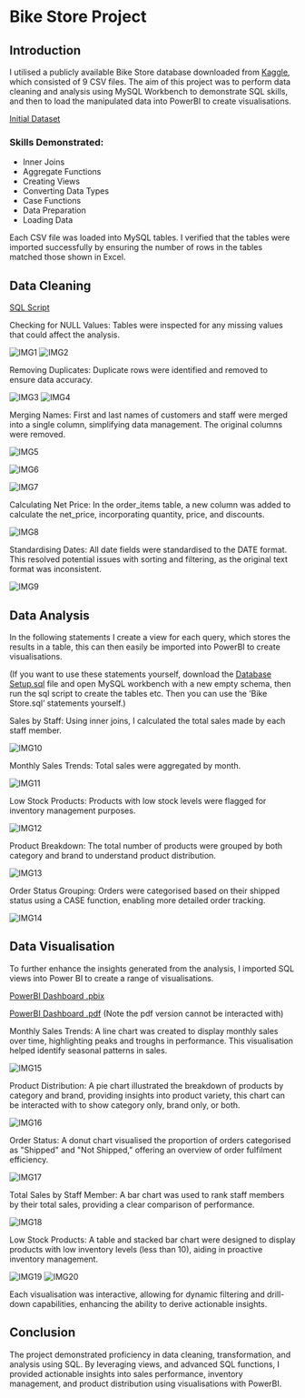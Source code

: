 # Bike Store Project

## Introduction
I utilised a publicly available Bike Store database downloaded from [Kaggle](https://www.kaggle.com/datasets/dillonmyrick/bike-store-sample-database), which consisted of 9 CSV files. The aim of this project was to perform data cleaning and analysis using MySQL Workbench to demonstrate SQL skills, and then to load the manipulated data into PowerBI to create visualisations.

[Initial Dataset](https://github.com/D-Wilkinson/SQL-WIP/tree/34802d17155ce26338d99ba5617d6432b5582c9a/Intial%20CSV%20Data)

### Skills Demonstrated:
- Inner Joins
- Aggregate Functions
- Creating Views
- Converting Data Types
- Case Functions
- Data Preparation
- Loading Data

Each CSV file was loaded into MySQL tables. I verified that the tables were imported successfully by ensuring the number of rows in the tables matched those shown in Excel.
## Data Cleaning

[SQL Script](https://github.com/D-Wilkinson/SQL-WIP/blob/09094eae6423be2ff98841a1d8819bb0e8956214/Bike%20Store.sql)

Checking for NULL Values:
 Tables were inspected for any missing values that could affect the analysis.
 
![IMG1](https://github.com/user-attachments/assets/b78562c3-80ca-40a6-815b-6d902ea0a9f5)
![IMG2](https://github.com/user-attachments/assets/c7ff8d77-4c29-4f58-ade9-571dc040f39b)


Removing Duplicates:
 Duplicate rows were identified and removed to ensure data accuracy.
 
![IMG3](https://github.com/user-attachments/assets/dbc25f7d-530f-4b6d-9afe-085f2091613b)
![IMG4](https://github.com/user-attachments/assets/c993a801-b8a1-408e-9557-30c38e2ece6f)


Merging Names:
 First and last names of customers and staff were merged into a single column, simplifying data management. The original columns were removed.
 
![IMG5](https://github.com/user-attachments/assets/0cf09f77-5140-446d-aa1a-e22a92d65a64)

![IMG6](https://github.com/user-attachments/assets/4e462345-ea09-4b61-86b3-1448211827ae)

![IMG7](https://github.com/user-attachments/assets/faed00fc-cbbe-4ab3-838d-862063d6ce19)


Calculating Net Price:
In the order_items table, a new column was added to calculate the net_price, incorporating quantity, price, and discounts.

![IMG8](https://github.com/user-attachments/assets/826832fe-9edc-4103-8f13-4f43ac547efb)


Standardising Dates:
 All date fields were standardised to the DATE format. This resolved potential issues with sorting and filtering, as the original text format was inconsistent.
 
![IMG9](https://github.com/user-attachments/assets/c2b6885a-4881-49c5-9a8c-12926cbafb4d)



## Data Analysis

In the following statements I create a view for each query, which stores the results in a table,
this can then easily be imported into PowerBI to create visualisations.

(If you want to use these statements yourself, download the [Database Setup.sql](https://github.com/D-Wilkinson/SQL-WIP/blob/e8e9bd90aad4f9550794ae3eb9e56dfe97de0263/Database%20Setup.sql) file and open MySQL workbench with a new empty schema, then run the sql script to create the tables etc. Then you can use the ‘Bike Store.sql’ statements yourself.)

Sales by Staff:
 Using inner joins, I calculated the total sales made by each staff member.
 
![IMG10](https://github.com/user-attachments/assets/bf3932e0-1f7f-4bf4-9baa-414503e6259f)



Monthly Sales Trends:
 Total sales were aggregated by month.
 

![IMG11](https://github.com/user-attachments/assets/24fa7b3f-b8c8-4f6a-af05-1e1c74acb86a)


Low Stock Products:
 Products with low stock levels were flagged for inventory management purposes.
 
![IMG12](https://github.com/user-attachments/assets/7c69469c-8a8d-494d-afdc-44ebda74bb46)


Product Breakdown:
 The total number of products were grouped by both category and brand to understand product distribution.
 
 ![IMG13](https://github.com/user-attachments/assets/65b265f9-eca2-4391-a6fd-038f636ba5af)


Order Status Grouping:
 Orders were categorised based on their shipped status using a CASE function, enabling more detailed order tracking.
 
![IMG14](https://github.com/user-attachments/assets/399fce56-23e0-47b2-aceb-b3f436a6be8e)

## Data Visualisation
To further enhance the insights generated from the analysis, I imported SQL views into Power BI to create a range of visualisations.

[PowerBI Dashboard .pbix](https://github.com/D-Wilkinson/Bike-Store-Project/blob/768d87ee1c7900530b83617f1034dc9c92fa8752/Bike%20Store%20Dashboard.pbix)

[PowerBI Dashboard .pdf](https://github.com/D-Wilkinson/Bike-Store-Project/blob/768d87ee1c7900530b83617f1034dc9c92fa8752/Bike%20Store%20Dashboard.pdf) (Note the pdf version cannot be interacted with)

Monthly Sales Trends: A line chart was created to display monthly sales over time, highlighting peaks and troughs in performance. This visualisation helped identify seasonal patterns in sales.

![IMG15](https://github.com/user-attachments/assets/d0fd586a-84ff-4a77-af48-fc8e47cb240f)

Product Distribution: A pie chart illustrated the breakdown of products by category and brand, providing insights into product variety, this chart can be interacted with to show category only, brand only, or both. 

![IMG16](https://github.com/user-attachments/assets/24d77e38-8c1c-42de-b012-081b67c1921c)

Order Status: A donut chart visualised the proportion of orders categorised as "Shipped" and "Not Shipped," offering an overview of order fulfilment efficiency.

![IMG17](https://github.com/user-attachments/assets/2bbed4b9-2245-4a2e-8cde-7504286b9e8c)

Total Sales by Staff Member: A bar chart was used to rank staff members by their total sales, providing a clear comparison of performance.

![IMG18](https://github.com/user-attachments/assets/43ebc9e3-c42a-4bbf-9884-bdd264baae5d)

Low Stock Products: A table and stacked bar chart were designed to display products with low inventory levels (less than 10), aiding in proactive inventory management.

![IMG19](https://github.com/user-attachments/assets/4434eba8-2051-48d7-b933-1ce0d4fcca78)
![IMG20](https://github.com/user-attachments/assets/499c1c33-8b28-48a5-ac80-17e654c9c841)


Each visualisation was interactive, allowing for dynamic filtering and drill-down capabilities, enhancing the ability to derive actionable insights.


## Conclusion
The project demonstrated proficiency in data cleaning, transformation, and analysis using SQL. By leveraging views, and advanced SQL functions, I provided actionable insights into sales performance, inventory management, and product distribution using visualisations with PowerBI.

